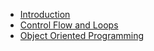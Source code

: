 - [Introduction](/docs/introduction.md)
- [Control Flow and Loops](/docs/control_flow.md)
- [Object Oriented Programming](/docs/object_oriented_programming.md)
